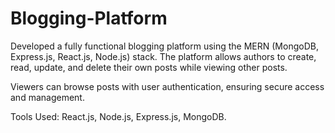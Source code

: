 # Blogging-Platform

Developed a fully functional blogging platform using the MERN (MongoDB, Express.js, React.js, Node.js) stack. The platform allows authors to create, read, update, and delete their own posts while viewing other posts.

Viewers can browse posts with user authentication, ensuring secure access and management.

Tools Used: React.js, Node.js, Express.js, MongoDB.
